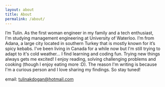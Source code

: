 ```yaml
---
layout: about
title: About
permalink: /about/
---
```


I’m Tulin. As the first woman engineer in my family and a tech enthusiast, I'm studying management engineering at University of Waterloo. I’m from Adana, a large city located in southern Turkey that is mostly known for it’s spicy kebabs. I've been living in Canada for a while now but I'm still trying to adapt to it's cold weather... I find learning and coding fun. Trying new things always gets me excited! I enjoy reading, solving challenging problems and cooking (though I enjoy eating more :D). The reason I'm writing is because I'm a curious person and I love sharing my findings. So stay tuned!

email: tulinakdogan@hotmail.com
